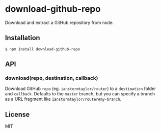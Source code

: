 
# download-github-repo

  Download and extract a GitHub repository from node.

## Installation

    $ npm install download-github-repo

## API

### download(repo, destination, callback)

  Download GitHub `repo` (eg. `ianstormtaylor/router`) to a `destination` folder and `callback`. Defaults to the `master` branch, but you can specify a branch as a URL fragment like `ianstormtaylor/router#my-branch`.

## License

  MIT